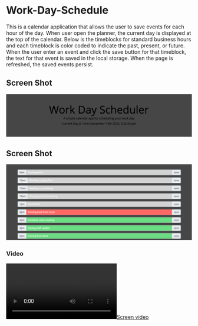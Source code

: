 # Work-Day-Schedule

This is a calendar application that allows the user to save events for each hour of the day. When user open the planner, the current day is displayed at the top of the calendar. Below is the timeblocks for standard business hours and each timeblock is color coded to indicate the past, present, or future. When the user enter an event and click the save button for that timeblock, the text for that event is saved in the local storage. When the page is refreshed, the saved events persist.

## Screen Shot
![Date & Time](./assets/work1.png)

## Screen Shot

![Workday planner](./assets/work2.png)

### Video

[![Screen video](./Work-day.webM)](https://drive.google.com/file/d/1Kqdd_97pd8iQatkKJ0UXEGh9MevlzZ4W/view)

  
